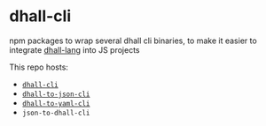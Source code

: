 # dhall-cli
npm packages to wrap several dhall cli binaries, to make it easier to integrate [dhall-lang](https://dhall-lang.org/) into JS projects

This repo hosts:
- [`dhall-cli`](https://www.npmjs.com/package/dhall-cli)
- [`dhall-to-json-cli`](https://www.npmjs.com/package/dhall-to-json-cli)
- [`dhall-to-yaml-cli`](https://www.npmjs.com/package/dhall-to-yaml-cli)
- `json-to-dhall-cli`
